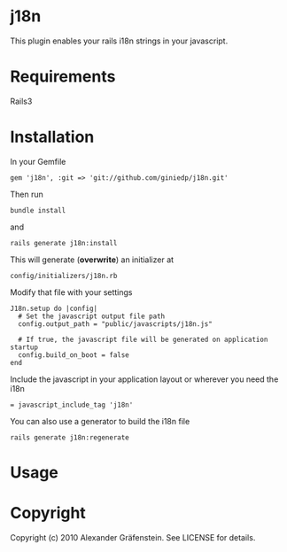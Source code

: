 j18n
=====================================================
This plugin enables your rails i18n strings in your javascript.

Requirements
=====
Rails3

Installation
=====
In your Gemfile

    gem 'j18n', :git => 'git://github.com/giniedp/j18n.git'

Then run
    
    bundle install
    
and

    rails generate j18n:install
    
This will generate (**overwrite**) an initializer at

    config/initializers/j18n.rb
    
Modify that file with your settings

    J18n.setup do |config|
      # Set the javascript output file path
      config.output_path = "public/javascripts/j18n.js"
      
      # If true, the javascript file will be generated on application startup
      config.build_on_boot = false
    end

Include the javascript in your application layout or wherever you need the i18n

    = javascript_include_tag 'j18n'

You can also use a generator to build the i18n file

    rails generate j18n:regenerate
    
Usage
=====


Copyright
=====

Copyright (c) 2010 Alexander Gräfenstein. See LICENSE for details.
